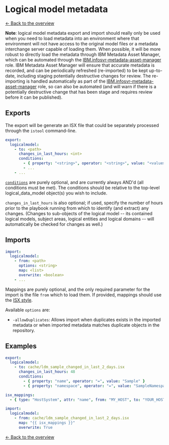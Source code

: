 # Logical model metadata

[<- Back to the overview](../README.md)

**Note**: logical model metadata export and import should really only be used when you need to load metadata into an environment where that environment will not have access to the original model files or a metadata interchange server capable of loading them.  When possible, it will be more robust to directly load the metadata through IBM Metadata Asset Manager, which can be automated through the [IBM.infosvr-metadata-asset-manager](https://galaxy.ansible.com/IBM/infosvr-metadata-asset-manager) role.  IBM Metadata Asset Manager will ensure that accurate metadata is recorded, and can be periodically refreshed (re-imported) to be kept up-to-date, including staging potentially destructive changes for review.  The re-importing is handled automatically as part of the [IBM.infosvr-metadata-asset-manager](https://galaxy.ansible.com/IBM/infosvr-metadata-asset-manager) role, so can also be automated (and will warn if there is a potentially destructive change that has been stage and requires review before it can be published).

## Exports

The export will be generate an ISX file that could be separately processed through the `istool` command-line.

```yml
export:
  logicalmodel:
    - to: <path>
      changes_in_last_hours: <int>
      conditions:
        - { property: "<string>", operator: "<string>", value: "<value>" }
        - ...
    - ...
```

[`conditions`](conditions.md) are purely optional, and are currently always AND'd (all conditions must be met). The conditions should be relative to the top-level logical_data_model object(s) you wish to include.

`changes_in_last_hours` is also optional; if used, specify the number of hours prior to the playbook running from which to identify (and extract) any changes. (Changes to sub-objects of the logical model -- its contained logical models, subject areas, logical entities and logical domains -- will automatically be checked for changes as well.)

## Imports

```yml
import:
  logicalmodel:
    - from: <path>
      options: <string>
      map: <list>
      overwrite: <boolean>
    - ...
```

Mappings are purely optional, and the only required parameter for the import is the file `from` which to load them. If provided, mappings should use the [ISX style](mappings.md#isx-style).

Available `options` are:

- `-allowDuplicates`: Allows import when duplicates exists in the imported metadata or when imported metadata matches duplicate objects in the repository.

## Examples

```yml
export:
  logicalmodel:
    - to: cache/ldm_sample_changed_in_last_2_days.isx
      changes_in_last_hours: 48
      conditions:
        - { property: "name", operator: "=", value: "Sample" }
        - { property: "namespace", operator: "=", value: "SampleNamespace" }

isx_mappings:
  - { type: "HostSystem", attr: "name", from: "MY_HOST", to: "YOUR_HOST" }

import:
  logicalmodel:
    - from: cache/ldm_sample_changed_in_last_2_days.isx
      map: "{{ isx_mappings }}"
      overwrite: True
```

[<- Back to the overview](../README.md)
